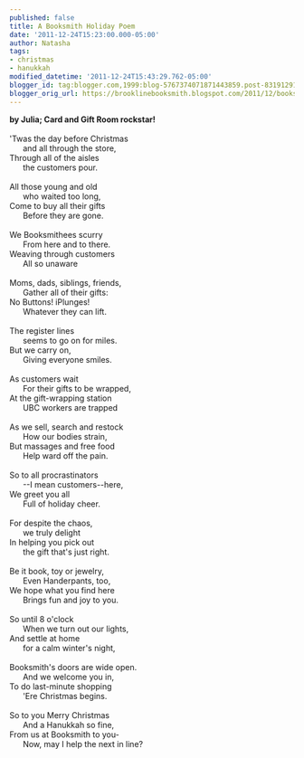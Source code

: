```yaml
---
published: false
title: A Booksmith Holiday Poem
date: '2011-12-24T15:23:00.000-05:00'
author: Natasha
tags:
- christmas
- hanukkah
modified_datetime: '2011-12-24T15:43:29.762-05:00'
blogger_id: tag:blogger.com,1999:blog-5767374071871443859.post-8319129106324736198
blogger_orig_url: https://brooklinebooksmith.blogspot.com/2011/12/booksmith-holiday-poem.html
---
```


<b>by Julia; Card and Gift Room rockstar!</b><br /><br />'Twas the day before Christmas<br />&nbsp;&nbsp;&nbsp;&nbsp;&nbsp; and all through the store,<br />Through all of the aisles<br />&nbsp;&nbsp;&nbsp;&nbsp;&nbsp; the customers pour. <br /><br />All those young and old <br />&nbsp;&nbsp;&nbsp;&nbsp;&nbsp; who waited too long,<br />Come to buy all their gifts<br />&nbsp;&nbsp;&nbsp;&nbsp;&nbsp; Before they are gone.<br /><br />We Booksmithees scurry<br />&nbsp;&nbsp;&nbsp;&nbsp;&nbsp; From here and to there.<br />Weaving through customers<br />&nbsp;&nbsp;&nbsp;&nbsp;&nbsp; All so unaware<br /><br />Moms, dads, siblings, friends,<br />&nbsp;&nbsp;&nbsp;&nbsp;&nbsp; Gather all of their gifts:<br />No Buttons! iPlunges!<br />&nbsp;&nbsp;&nbsp;&nbsp;&nbsp; Whatever they can lift.<br /><br />The register lines<br />&nbsp;&nbsp;&nbsp;&nbsp;&nbsp; seems to go on for miles.<br />But we carry on,<br />&nbsp;&nbsp;&nbsp;&nbsp;&nbsp; Giving everyone smiles.<br /><br />As customers wait<br />&nbsp;&nbsp;&nbsp;&nbsp;&nbsp; For their gifts to be wrapped,<br />At the gift-wrapping station<br />&nbsp;&nbsp;&nbsp;&nbsp;&nbsp; UBC workers are trapped<br /><br />As we sell, search and restock<br />&nbsp;&nbsp;&nbsp;&nbsp;&nbsp; How our bodies strain,<br />But massages and free food<br />&nbsp;&nbsp;&nbsp;&nbsp;&nbsp; Help ward off the pain.<br /><br />So to all procrastinators<br />&nbsp;&nbsp;&nbsp;&nbsp;&nbsp; --I mean customers--here,<br />We greet you all <br />&nbsp;&nbsp;&nbsp;&nbsp;&nbsp; Full of holiday cheer.<br /><br />For despite&nbsp;the&nbsp;chaos, <br />&nbsp;&nbsp;&nbsp;&nbsp;&nbsp; we truly delight<br />In helping you pick out <br />&nbsp;&nbsp;&nbsp;&nbsp;&nbsp; the gift that's just right. <br /><br />Be it book, toy or jewelry,<br />&nbsp;&nbsp;&nbsp;&nbsp;&nbsp; Even Handerpants, too,<br />We hope what you find here<br />&nbsp;&nbsp;&nbsp;&nbsp;&nbsp; Brings fun and joy to you.<br /><br />So until 8 o'clock<br />&nbsp;&nbsp;&nbsp;&nbsp;&nbsp; When we turn out our lights,<br />And settle at home<br />&nbsp;&nbsp;&nbsp;&nbsp;&nbsp; for a calm winter's night,<br /><br />Booksmith's doors are wide open. <br />&nbsp;&nbsp;&nbsp;&nbsp;&nbsp; And we welcome you in,<br />To do last-minute shopping <br />&nbsp;&nbsp;&nbsp;&nbsp;&nbsp; 'Ere Christmas begins.<br /><br />So to you Merry Christmas<br />&nbsp;&nbsp;&nbsp;&nbsp;&nbsp; And a&nbsp;Hanukkah&nbsp;so fine,<br />From us at Booksmith to you-<br />&nbsp;&nbsp;&nbsp;&nbsp;&nbsp; Now, may I help the next in line?